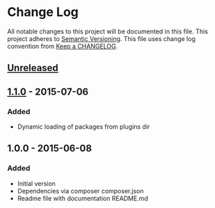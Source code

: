 # Change Log
All notable changes to this project will be documented in this file.
This project adheres to [Semantic Versioning](http://semver.org/).
This file uses change log convention from [Keep a CHANGELOG](http://keepachangelog.com).

## [Unreleased][unreleased]

## [1.1.0] - 2015-07-06
### Added
- Dynamic loading of packages from plugins dir

## 1.0.0 - 2015-06-08
### Added
- Initial version
- Dependencies via composer composer.json
- Readme file with documentation README.md

[unreleased]: https://github.com/oban/oban-satis/compare/1.1.0...HEAD
[1.1.0]: https://github.com/oban/oban-satis/compare/1.0.0...1.1.0